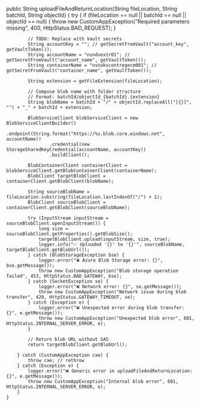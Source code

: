 public String uploadFileAndReturnLocation(String fileLocation, String batchId, String objectId) {
        try {
            if (fileLocation == null || batchId == null || objectId == null) {
                throw new CustomAppException("Required parameters missing", 400, HttpStatus.BAD_REQUEST);
            }

            // TODO: Replace with Vault secrets
            String accountKey = ""; // getSecretFromVault("account_key", getVaultToken());
            String accountName = "nsndvextr01"; // getSecretFromVault("account_name", getVaultToken());
            String containerName = "nsnakscontregecm001"; // getSecretFromVault("container_name", getVaultToken());

            String extension = getFileExtension(fileLocation);

            // Compose blob name with folder structure
            // Format: batchId/objectId_{batchId}.{extension}
            String blobName = batchId + "/" + objectId.replaceAll("[{}]", "") + "_" + batchId + extension;

            BlobServiceClient blobServiceClient = new BlobServiceClientBuilder()
                    .endpoint(String.format("https://%s.blob.core.windows.net", accountName))
                    .credential(new StorageSharedKeyCredential(accountName, accountKey))
                    .buildClient();

            BlobContainerClient containerClient = blobServiceClient.getBlobContainerClient(containerName);
            BlobClient targetBlobClient = containerClient.getBlobClient(blobName);

            String sourceBlobName = fileLocation.substring(fileLocation.lastIndexOf("/") + 1);
            BlobClient sourceBlobClient = containerClient.getBlobClient(sourceBlobName);

            try (InputStream inputStream = sourceBlobClient.openInputStream()) {
                long size = sourceBlobClient.getProperties().getBlobSize();
                targetBlobClient.upload(inputStream, size, true);
                logger.info("✅ Uploaded '{}' to '{}'", sourceBlobName, targetBlobClient.getBlobUrl());
            } catch (BlobStorageException bse) {
                logger.error("❌ Azure Blob Storage error: {}", bse.getMessage());
                throw new CustomAppException("Blob storage operation failed", 453, HttpStatus.BAD_GATEWAY, bse);
            } catch (SocketException se) {
                logger.error("❌ Network error: {}", se.getMessage());
                throw new CustomAppException("Network issue during blob transfer", 420, HttpStatus.GATEWAY_TIMEOUT, se);
            } catch (Exception e) {
                logger.error("❌ Unexpected error during blob transfer: {}", e.getMessage());
                throw new CustomAppException("Unexpected blob error", 601, HttpStatus.INTERNAL_SERVER_ERROR, e);
            }

            // Return blob URL without SAS
            return targetBlobClient.getBlobUrl();

        } catch (CustomAppException cae) {
            throw cae; // rethrow
        } catch (Exception e) {
            logger.error("❌ Generic error in uploadFileAndReturnLocation: {}", e.getMessage());
            throw new CustomAppException("Internal blob error", 601, HttpStatus.INTERNAL_SERVER_ERROR, e);
        }
    }
